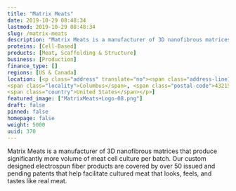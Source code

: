 ```yaml
---
title: "Matrix Meats"
date: 2019-10-29 08:48:34
lastmod: 2019-10-29 08:48:34
slug: /matrix-meats
description: "Matrix Meats is a manufacturer of 3D nanofibrous matrices that produce significantly more volume of meat cell culture per batch. Our custom designed electrospun fiber products are covered by over 50 issued and pending patents that help facilitate cultured meat that looks, feels, and tastes like real meat."
proteins: [Cell-Based]
products: [Meat, Scaffolding & Structure]
business: [Production]
finance_type: []
regions: [US & Canada]
location: [<p class="address" translate="no"><span class="address-line1">East Capital Street</span><br>
<span class="locality">Columbus</span>, <span class="postal-code">43215</span><br>
<span class="country">United States</span></p>]
featured_image: ["MatrixMeats+Logo-08.png"]
draft: false
pinned: false
homepage: false
weight: 5000
uuid: 370
---
```

<p>Matrix Meats is a manufacturer of 3D nanofibrous matrices that produce significantly more volume of meat cell culture per batch. Our custom designed electrospun fiber products are covered by over 50 issued and pending patents that help facilitate cultured meat that looks, feels, and tastes like real meat.</p>
